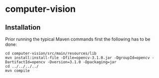 # computer-vision

## Installation

Prior running the typical Maven commands first the following has to be done:

```
cd computer-vision/src/main/resources/lib
mvn install:install-file -Dfile=opencv-3.1.0.jar -DgroupId=opencv -DartifactId=opencv -Dversion=3.1.0 -Dpackaging=jar
cd ../../../../
mvn compile
```
